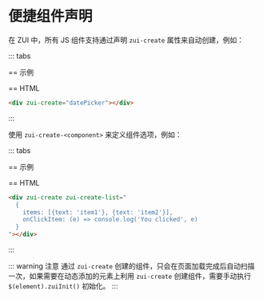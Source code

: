 # 便捷组件声明


在 ZUI 中，所有 JS 组件支持通过声明 `zui-create` 属性来自动创建，例如：

::: tabs

== 示例

<Example>
  <div zui-create="datePicker"></div>
</Example>

== HTML

```html
<div zui-create="datePicker"></div>
```

:::

使用 `zui-create-<component>` 来定义组件选项，例如：

::: tabs

== 示例

<Example>
  <div zui-create zui-create-list="{items: [{text: 'item1'}, {text: 'item2'}], onClickItem: (e) => console.log('You clicked', e)}"></div>
</Example>

== HTML

```html
<div zui-create zui-create-list="
  {
    items: [{text: 'item1'}, {text: 'item2'}],
    onClickItem: (e) => console.log('You clicked', e)
  }
"></div>
```

:::

::: warning 注意
通过 `zui-create` 创建的组件，只会在页面加载完成后自动扫描一次，如果需要在动态添加的元素上利用 `zui-create` 创建组件，需要手动执行 `$(element).zuiInit()` 初始化。
:::
